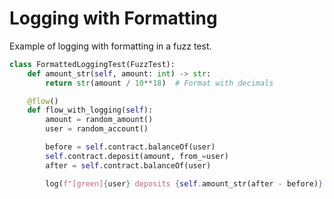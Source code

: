 # Logging with Formatting

Example of logging with formatting in a fuzz test.

```python
class FormattedLoggingTest(FuzzTest):
    def amount_str(self, amount: int) -> str:
        return str(amount / 10**18)  # Format with decimals

    @flow()
    def flow_with_logging(self):
        amount = random_amount()
        user = random_account()

        before = self.contract.balanceOf(user)
        self.contract.deposit(amount, from_=user)
        after = self.contract.balanceOf(user)

        log(f"[green]{user} deposits {self.amount_str(after - before)}[/]")
```
